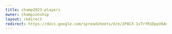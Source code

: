 ```yaml
---
title: champ2023-players
owner: championship
layout: redirect
redirect: https://docs.google.com/spreadsheets/d/e/2PACX-1vTrYR1DppV6Amta_vWV6e-CbTjBqf61XlpqgjHr-JM_7GHQtMMJeq7RgAxmaBqFhmK7aR8NtwYzKiBO/pubhtml?gid=902104105
---
```

